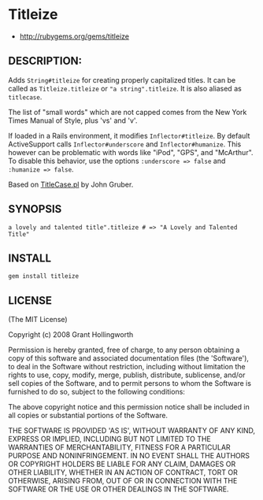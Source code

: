 # Titleize

* http://rubygems.org/gems/titleize

## DESCRIPTION:

Adds `String#titleize` for creating properly capitalized titles.
It can be called as `Titleize.titleize` or `"a string".titleize`. It is also
aliased as `titlecase`.

The list of "small words" which are not capped comes from the New York Times 
Manual of Style, plus 'vs' and 'v'.

If loaded in a Rails environment, it modifies `Inflector#titleize`. By default 
ActiveSupport calls `Inflector#underscore` and `Inflector#humanize`. This however
can be problematic with words like "iPod", "GPS", and "McArthur". To disable 
this behavior, use the options `:underscore => false` and `:humanize => false`.

Based on [TitleCase.pl](http://daringfireball.net/2008/05/title_case) by John Gruber.

## SYNOPSIS

`a lovely and talented title".titleize # => "A Lovely and Talented Title"`

## INSTALL

`gem install titleize`

## LICENSE

(The MIT License)

Copyright (c) 2008 Grant Hollingworth

Permission is hereby granted, free of charge, to any person obtaining
a copy of this software and associated documentation files (the
'Software'), to deal in the Software without restriction, including
without limitation the rights to use, copy, modify, merge, publish,
distribute, sublicense, and/or sell copies of the Software, and to
permit persons to whom the Software is furnished to do so, subject to
the following conditions:

The above copyright notice and this permission notice shall be
included in all copies or substantial portions of the Software.

THE SOFTWARE IS PROVIDED 'AS IS', WITHOUT WARRANTY OF ANY KIND,
EXPRESS OR IMPLIED, INCLUDING BUT NOT LIMITED TO THE WARRANTIES OF
MERCHANTABILITY, FITNESS FOR A PARTICULAR PURPOSE AND NONINFRINGEMENT.
IN NO EVENT SHALL THE AUTHORS OR COPYRIGHT HOLDERS BE LIABLE FOR ANY
CLAIM, DAMAGES OR OTHER LIABILITY, WHETHER IN AN ACTION OF CONTRACT,
TORT OR OTHERWISE, ARISING FROM, OUT OF OR IN CONNECTION WITH THE
SOFTWARE OR THE USE OR OTHER DEALINGS IN THE SOFTWARE.
